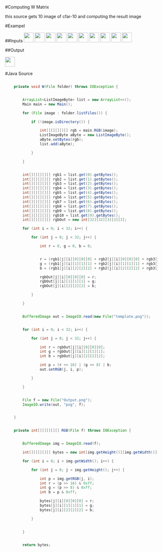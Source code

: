 #Computing W Matrix

this source gets 10 image of cfar-10 and computing the result image  

#Exampel

##Inputs
<img src="https://www.cs.toronto.edu/~kriz/cifar-10-sample/horse1.png" width="32" height="32" />
<img src="https://www.cs.toronto.edu/~kriz/cifar-10-sample/horse2.png" width="32" height="32" />
<img src="https://www.cs.toronto.edu/~kriz/cifar-10-sample/horse3.png" width="32" height="32" />
<img src="https://www.cs.toronto.edu/~kriz/cifar-10-sample/horse4.png" width="32" height="32" />
<img src="https://www.cs.toronto.edu/~kriz/cifar-10-sample/horse5.png" width="32" height="32" />
<img src="https://www.cs.toronto.edu/~kriz/cifar-10-sample/horse6.png" width="32" height="32" />
<img src="https://www.cs.toronto.edu/~kriz/cifar-10-sample/horse7.png" width="32" height="32" />
<img src="https://www.cs.toronto.edu/~kriz/cifar-10-sample/horse8.png" width="32" height="32" />
<img src="https://www.cs.toronto.edu/~kriz/cifar-10-sample/horse9.png" width="32" height="32" />
<img src="https://www.cs.toronto.edu/~kriz/cifar-10-sample/horse10.png" width="32" height="32" />


##Output

<img src="http://uupload.ir/files/xmji_output.png" width="32" height="32" />


#Java Source

```java

    private void W(File folder) throws IOException {


        ArrayList<ListImageByte> list = new ArrayList<>();
        Main main = new Main();

        for (File image : folder.listFiles()) {

            if (!image.isDirectory()) {

                int[][][][][] rgb = main.RGB(image);
                ListImageByte aByte = new ListImageByte();
                aByte.setBytes(rgb);
                list.add(aByte);

            }

        }


        int[][][][][] rgb1 = list.get(0).getBytes();
        int[][][][][] rgb2 = list.get(1).getBytes();
        int[][][][][] rgb3 = list.get(2).getBytes();
        int[][][][][] rgb4 = list.get(3).getBytes();
        int[][][][][] rgb5 = list.get(4).getBytes();
        int[][][][][] rgb6 = list.get(5).getBytes();
        int[][][][][] rgb7 = list.get(6).getBytes();
        int[][][][][] rgb8 = list.get(7).getBytes();
        int[][][][][] rgb9 = list.get(8).getBytes();
        int[][][][][] rgb10 = list.get(9).getBytes();
        int[][][][][] rgbOut = new int[32][32][3][3][3];

        for (int i = 0; i < 32; i++) {

            for (int j = 0; j < 32; j++) {

                int r = 0, g = 0, b = 0;


                r = (rgb1[j][i][0][0][0] + rgb2[j][i][0][0][0] + rgb3[j][i][0][0][0] + rgb4[j][i][0][0][0] + rgb5[j][i][0][0][0] + rgb6[j][i][0][0][0] + rgb7[j][i][0][0][0] + rgb8[j][i][0][0][0] + rgb9[j][i][0][0][0] + rgb10[j][i][0][0][0]) / list.size();
                g = (rgb1[j][i][1][1][1] + rgb2[j][i][1][1][1] + rgb3[j][i][1][1][1] + rgb4[j][i][1][1][1] + rgb5[j][i][1][1][1] + rgb6[j][i][1][1][1] + rgb7[j][i][1][1][1] + rgb8[j][i][1][1][1] + rgb9[j][i][1][1][1] + rgb10[j][i][1][1][1]) / list.size();
                b = (rgb1[j][i][2][2][2] + rgb2[j][i][2][2][2] + rgb3[j][i][2][2][2] + rgb4[j][i][2][2][2] + rgb5[j][i][2][2][2] + rgb6[j][i][2][2][2] + rgb7[j][i][2][2][2] + rgb8[j][i][2][2][2] + rgb9[j][i][2][2][2] + rgb10[j][i][2][2][2]) / list.size();

                rgbOut[j][i][0][0][0] = r;
                rgbOut[j][i][1][1][1] = g;
                rgbOut[j][i][2][2][2] = b;

            }

        }


        BufferedImage out = ImageIO.read(new File("template.png"));


        for (int i = 0; i < 32; i++) {

            for (int j = 0; j < 32; j++) {

                int r = rgbOut[j][i][0][0][0];
                int g = rgbOut[j][i][1][1][1];
                int b = rgbOut[j][i][2][2][2];

                int p = (r << 16) | (g << 8) | b;
                out.setRGB(j, i, p);

            }

        }


        File f = new File("Output.png");
        ImageIO.write(out, "png", f);


    }


    private int[][][][][] RGB(File f) throws IOException {


        BufferedImage img = ImageIO.read(f);

        int[][][][][] bytes = new int[img.getHeight()][img.getWidth()][3][3][3];

        for (int i = 0; i < img.getWidth(); i++) {

            for (int j = 0; j < img.getHeight(); j++) {

                int p = img.getRGB(j, i);
                int r = (p >> 16) & 0xff;
                int g = (p >> 8) & 0xff;
                int b = p & 0xff;

                bytes[j][i][0][0][0] = r;
                bytes[j][i][1][1][1] = g;
                bytes[j][i][2][2][2] = b;

            }


        }


        return bytes;


```

